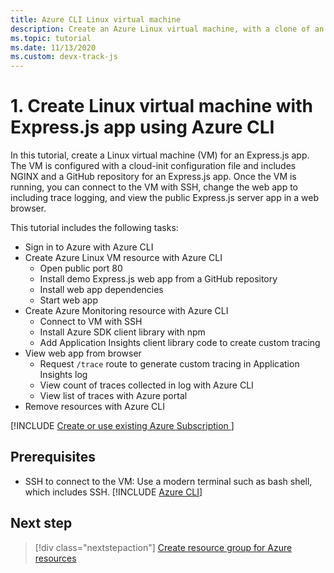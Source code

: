```yaml
---
title: Azure CLI Linux virtual machine
description: Create an Azure Linux virtual machine, with a clone of an Express.js-based app from a GitHub repository.  
ms.topic: tutorial
ms.date: 11/13/2020
ms.custom: devx-track-js
---
```


# 1. Create Linux virtual machine with Express.js app using Azure CLI

In this tutorial, create a Linux virtual machine (VM) for an Express.js app. The VM is configured with a cloud-init configuration file and includes NGINX and a GitHub repository for an Express.js app. Once the VM is running, you can connect to the VM with SSH, change the web app to including trace logging, and view the public Express.js server app in a web browser.

This tutorial includes the following tasks:

* Sign in to Azure with Azure CLI
* Create Azure Linux VM resource with Azure CLI
    * Open public port 80
    * Install demo Express.js web app from a GitHub repository
    * Install web app dependencies
    * Start web app
* Create Azure Monitoring resource with Azure CLI
    * Connect to VM with SSH
    * Install Azure SDK client library with npm
    * Add Application Insights client library code to create custom tracing
* View web app from browser
    * Request `/trace` route to generate custom tracing in Application Insights log
    * View count of traces collected in log with Azure CLI
    * View list of traces with Azure portal
* Remove resources with Azure CLI

[!INCLUDE [Create or use existing Azure Subscription ](../../includes/environment-subscription-h2.md)]

## Prerequisites

- SSH to connect to the VM: Use a modern terminal such as bash shell, which includes SSH.
[!INCLUDE [Azure CLI](../../../includes/azure-cli-prepare-your-environment-no-header.md)]


## Next step

> [!div class="nextstepaction"]
> [Create resource group for Azure resources](create-azure-monitoring-application-insights-web-resource.md) 